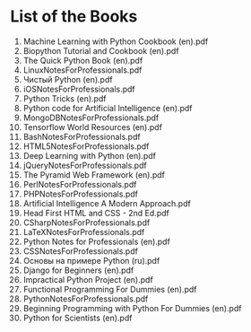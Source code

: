 # List of the Books
1. Machine Learning with Python Cookbook (en).pdf
2. Biopython Tutorial and Cookbook (en).pdf
3. The Quick Python Book (en).pdf
4. LinuxNotesForProfessionals.pdf
5. Чистый Python (en).pdf
6. iOSNotesForProfessionals.pdf
7. Python Tricks (en).pdf
8. Python code for Artificial Intelligence (en).pdf
9. MongoDBNotesForProfessionals.pdf
10. Tensorflow World Resources (en).pdf
11. BashNotesForProfessionals.pdf
12. HTML5NotesForProfessionals.pdf
13. Deep Learning with Python (en).pdf
14. jQueryNotesForProfessionals.pdf
15. The Pyramid Web Framework (en).pdf
16. PerlNotesForProfessionals.pdf
17. PHPNotesForProfessionals.pdf
18. Artificial Intelligence A Modern Approach.pdf
19. Head First HTML and CSS - 2nd Ed.pdf
20. CSharpNotesForProfessionals.pdf
21. LaTeXNotesForProfessionals.pdf
22. Python Notes for Professionals (en).pdf
23. CSSNotesForProfessionals.pdf
24. Основы на примере Python (ru).pdf
25. Django for Beginners (en).pdf
26. Impractical Python Project (en).pdf
27. Functional Programming For Dummies (en).pdf
28. PythonNotesForProfessionals.pdf
29. Beginning Programming with Python For Dummies (en).pdf
30. Python for Scientists (en).pdf
